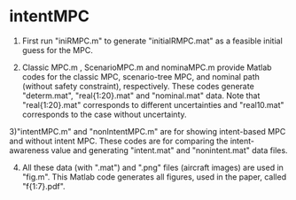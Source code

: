 # intentMPC
1) First run "iniRMPC.m" to generate "initialRMPC.mat" as a feasible initial guess for the MPC.

2) Classic MPC.m ,  ScenarioMPC.m and nominaMPC.m provide Matlab codes for the classic MPC, scenario-tree MPC, and nominal path (without safety constraint), respectively. These codes generate "determ.mat", "real{1:20}.mat" and "nominal.mat" data. Note that "real{1:20}.mat" corresponds to different uncertainties and "real10.mat" corresponds to the case without uncertainty. 

3)"intentMPC.m" and "nonIntentMPC.m" are for showing intent-based MPC and without intent MPC. These codes are for comparing the intent-awareness value and generating "intent.mat" and "nonintent.mat" data files.

   
4) All these data (with ".mat") and ".png" files (aircraft images) are used in "fig.m". This Matlab code generates all figures, used in the paper, called "f{1:7}.pdf". 
